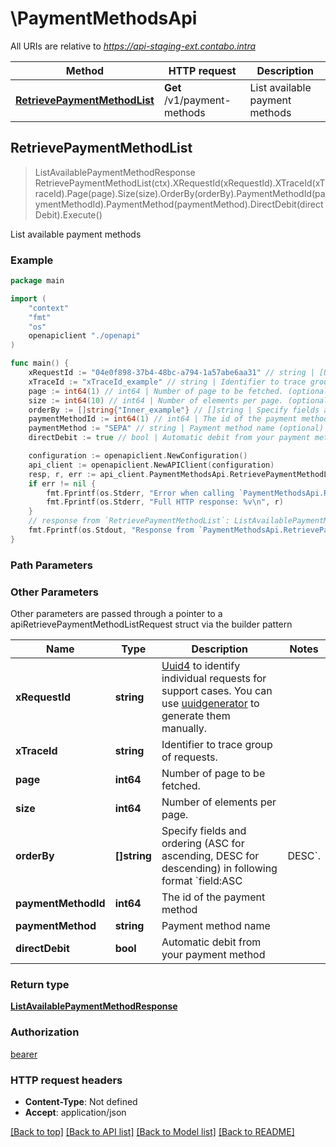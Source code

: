 # \PaymentMethodsApi

All URIs are relative to *https://api-staging-ext.contabo.intra*

Method | HTTP request | Description
------------- | ------------- | -------------
[**RetrievePaymentMethodList**](PaymentMethodsApi.md#RetrievePaymentMethodList) | **Get** /v1/payment-methods | List available payment methods



## RetrievePaymentMethodList

> ListAvailablePaymentMethodResponse RetrievePaymentMethodList(ctx).XRequestId(xRequestId).XTraceId(xTraceId).Page(page).Size(size).OrderBy(orderBy).PaymentMethodId(paymentMethodId).PaymentMethod(paymentMethod).DirectDebit(directDebit).Execute()

List available payment methods



### Example

```go
package main

import (
    "context"
    "fmt"
    "os"
    openapiclient "./openapi"
)

func main() {
    xRequestId := "04e0f898-37b4-48bc-a794-1a57abe6aa31" // string | [Uuid4](https://en.wikipedia.org/wiki/Universally_unique_identifier#Version_4_(random)) to identify individual requests for support cases. You can use [uuidgenerator](https://www.uuidgenerator.net/version4) to generate them manually.
    xTraceId := "xTraceId_example" // string | Identifier to trace group of requests. (optional)
    page := int64(1) // int64 | Number of page to be fetched. (optional)
    size := int64(10) // int64 | Number of elements per page. (optional)
    orderBy := []string{"Inner_example"} // []string | Specify fields and ordering (ASC for ascending, DESC for descending) in following format `field:ASC|DESC`. (optional)
    paymentMethodId := int64(1) // int64 | The id of the payment method (optional)
    paymentMethod := "SEPA" // string | Payment method name (optional)
    directDebit := true // bool | Automatic debit from your payment method (optional)

    configuration := openapiclient.NewConfiguration()
    api_client := openapiclient.NewAPIClient(configuration)
    resp, r, err := api_client.PaymentMethodsApi.RetrievePaymentMethodList(context.Background()).XRequestId(xRequestId).XTraceId(xTraceId).Page(page).Size(size).OrderBy(orderBy).PaymentMethodId(paymentMethodId).PaymentMethod(paymentMethod).DirectDebit(directDebit).Execute()
    if err != nil {
        fmt.Fprintf(os.Stderr, "Error when calling `PaymentMethodsApi.RetrievePaymentMethodList``: %v\n", err)
        fmt.Fprintf(os.Stderr, "Full HTTP response: %v\n", r)
    }
    // response from `RetrievePaymentMethodList`: ListAvailablePaymentMethodResponse
    fmt.Fprintf(os.Stdout, "Response from `PaymentMethodsApi.RetrievePaymentMethodList`: %v\n", resp)
}
```

### Path Parameters



### Other Parameters

Other parameters are passed through a pointer to a apiRetrievePaymentMethodListRequest struct via the builder pattern


Name | Type | Description  | Notes
------------- | ------------- | ------------- | -------------
 **xRequestId** | **string** | [Uuid4](https://en.wikipedia.org/wiki/Universally_unique_identifier#Version_4_(random)) to identify individual requests for support cases. You can use [uuidgenerator](https://www.uuidgenerator.net/version4) to generate them manually. | 
 **xTraceId** | **string** | Identifier to trace group of requests. | 
 **page** | **int64** | Number of page to be fetched. | 
 **size** | **int64** | Number of elements per page. | 
 **orderBy** | **[]string** | Specify fields and ordering (ASC for ascending, DESC for descending) in following format &#x60;field:ASC|DESC&#x60;. | 
 **paymentMethodId** | **int64** | The id of the payment method | 
 **paymentMethod** | **string** | Payment method name | 
 **directDebit** | **bool** | Automatic debit from your payment method | 

### Return type

[**ListAvailablePaymentMethodResponse**](ListAvailablePaymentMethodResponse.md)

### Authorization

[bearer](../README.md#bearer)

### HTTP request headers

- **Content-Type**: Not defined
- **Accept**: application/json

[[Back to top]](#) [[Back to API list]](../README.md#documentation-for-api-endpoints)
[[Back to Model list]](../README.md#documentation-for-models)
[[Back to README]](../README.md)

